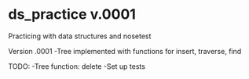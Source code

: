 ds_practice v.0001
===========

Practicing with data structures and nosetest

Version .0001
-Tree implemented with functions for insert, traverse, find


TODO:
-Tree function: delete
-Set up tests
